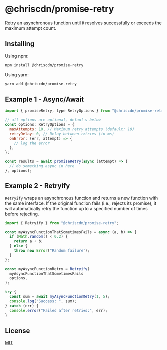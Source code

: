 # @chriscdn/promise-retry

Retry an asynchronous function until it resolves successfully or exceeds the maximum attempt count.

## Installing

Using npm:

```bash
npm install @chriscdn/promise-retry
```

Using yarn:

```bash
yarn add @chriscdn/promise-retry
```

## Example 1 - Async/Await

```js
import { promiseRetry, type RetryOptions } from "@chriscdn/promise-retry";

// all options are optional, defaults below
const options: RetryOptions = {
  maxAttempts: 10, // Maximum retry attempts (default: 10)
  retryDelay: 0, // Delay between retries (in ms)
  onError: (err, attempt) => {
    // log the error
  },
};

const results = await promiseRetry(async (attempt) => {
  // do something async in here
}, options);
```

## Example 2 - Retryify

`Retryify` wraps an asynchronous function and returns a new function with the same interface. If the original function fails (i.e., rejects its promise), it will automatically retry the function up to a specified number of times before rejecting.

```js
import { Retryify } from "@chriscdn/promise-retry";

const myAsyncFunctionThatSometimesFails = async (a, b) => {
  if (Math.random() < 0.2) {
    return a + b;
  } else {
    throw new Error("Random failure");
  }
};

const myAsyncFunctionRetry = Retryify(
  myAsyncFunctionThatSometimesFails,
  options,
);

try {
  const sum = await myAsyncFunctionRetry(1, 5);
  console.log("Success: ", sum);
} catch (err) {
  console.error("Failed after retries:", err);
}
```

## License

[MIT](LICENSE)
